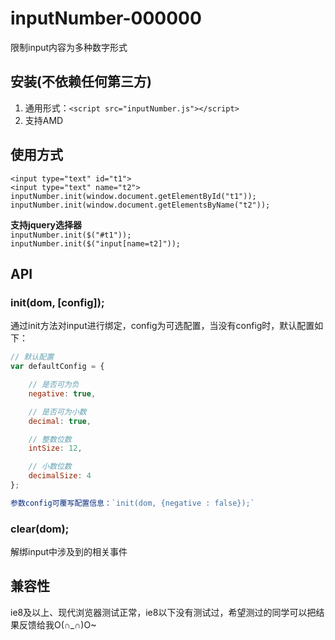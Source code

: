 # inputNumber-000000
限制input内容为多种数字形式

## 安装(不依赖任何第三方)
1. 通用形式：`<script src="inputNumber.js"></script>`
2. 支持AMD

## 使用方式
`<input type="text" id="t1">`<br>
`<input type="text" name="t2">`<br>
`inputNumber.init(window.document.getElementById("t1"));`<br>
`inputNumber.init(window.document.getElementsByName("t2"));`<br>

<b>支持jquery选择器</b><br>
`inputNumber.init($("#t1"));`<br>
`inputNumber.init($("input[name=t2]"));`<br>

## API
### init(dom, [config]);
通过init方法对input进行绑定，config为可选配置，当没有config时，默认配置如下：
~~~js
// 默认配置
var defaultConfig = {

    // 是否可为负
    negative: true,

    // 是否可为小数
    decimal: true,

    // 整数位数
    intSize: 12,

    // 小数位数
    decimalSize: 4
};

参数config可覆写配置信息：`init(dom, {negative : false});`
~~~

### clear(dom);
解绑input中涉及到的相关事件

## 兼容性
ie8及以上、现代浏览器测试正常，ie8以下没有测试过，希望测过的同学可以把结果反馈给我O(∩_∩)O~
